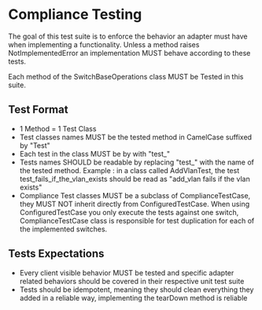 Compliance Testing
==================

The goal of this test suite is to enforce the behavior an adapter must have
when implementing a functionality.  Unless a method raises NotImplementedError
an implementation MUST behave according to these tests.

Each method of the SwitchBaseOperations class MUST be Tested in this suite.

Test Format
-----------

- 1 Method = 1 Test Class
- Test classes names MUST be the tested method in CamelCase suffixed by
  "Test"
- Each test in the class MUST be by with "test_"
- Tests names SHOULD be readable by replacing "test_" with the name of the
  tested method.  Example : in a class called AddVlanTest, the test
  test_fails_if_the_vlan_exists should be read as "add_vlan fails if the
  vlan exists"
- Compliance Test classes MUST be a subclass of ComplianceTestCase, they MUST NOT inherit directly from 
  ConfiguredTestCase. When using ConfiguredTestCase you only execute the tests against one switch,
  ComplianceTestCase class is responsible for test duplication for each of the implemented switches. 

Tests Expectations
------------------

- Every client visible behavior MUST be tested and specific adapter related
  behaviors should be covered in their respective unit test suite
- Tests should be idempotent, meaning they should clean everything they added
  in a reliable way, implementing the tearDown method is reliable
